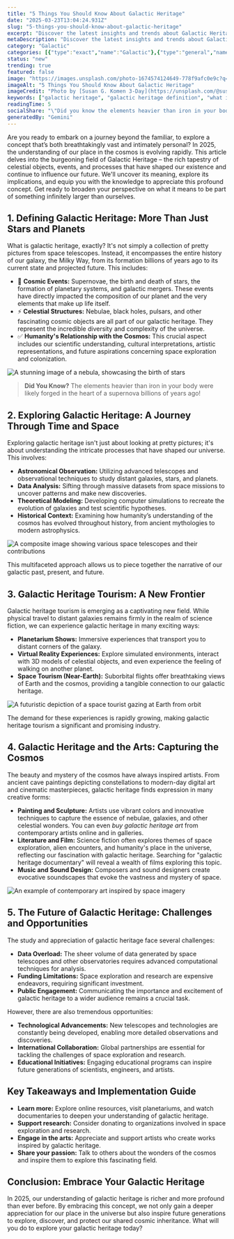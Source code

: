 ```yaml
---
title: "5 Things You Should Know About Galactic Heritage"
date: "2025-03-23T13:04:24.931Z"
slug: "5-things-you-should-know-about-galactic-heritage"
excerpt: "Discover the latest insights and trends about Galactic Heritage. This comprehensive guide covers everything you need to know about Galactic Heritage in 2025."
metaDescription: "Discover the latest insights and trends about Galactic Heritage. This comprehensive guide covers everything you need to know about Galactic Heritage in 202..."
category: "Galactic"
categories: [{"type":"exact","name":"Galactic"},{"type":"general","name":"History"},{"type":"medium","name":"Archaeology"},{"type":"specific","name":"Ancient Civilizations"},{"type":"niche","name":"Interstellar Artifacts"}]
status: "new"
trending: true
featured: false
image: "https://images.unsplash.com/photo-1674574124649-778f9afc0e9c?q=85&w=1200&fit=max&fm=webp&auto=compress"
imageAlt: "5 Things You Should Know About Galactic Heritage"
imageCredit: "Photo by [Susan G. Komen 3-Day](https://unsplash.com/@susangkomen3day) on Unsplash"
keywords: ["galactic heritage", "galactic heritage definition", "what is galactic heritage", "galactic heritage tourism", "buy galactic heritage art", "galactic heritage documentary", "galactic heritage meaning", "explore galactic heritage", "galactic heritage history", "best galactic heritage books"]
readingTime: 5
socialShare: "\"Did you know the elements heavier than iron in your body were forged in a supernova?  Our galactic heritage is literally written in our DNA!\""
generatedBy: "Gemini"
---
```




Are you ready to embark on a journey beyond the familiar, to explore a concept that’s both breathtakingly vast and intimately personal?  In 2025, the understanding of our place in the cosmos is evolving rapidly.  This article delves into the burgeoning field of Galactic Heritage – the rich tapestry of celestial objects, events, and processes that have shaped our existence and continue to influence our future.  We'll uncover its meaning, explore its implications, and equip you with the knowledge to appreciate this profound concept.  Get ready to broaden your perspective on what it means to be part of something infinitely larger than ourselves.

## 1. Defining Galactic Heritage: More Than Just Stars and Planets

What is galactic heritage, exactly?  It's not simply a collection of pretty pictures from space telescopes.  Instead, it encompasses the entire history of our galaxy, the Milky Way, from its formation billions of years ago to its current state and projected future. This includes:

* 🔑 **Cosmic Events:** Supernovae, the birth and death of stars, the formation of planetary systems, and galactic mergers.  These events have directly impacted the composition of our planet and the very elements that make up life itself.
* ⚡ **Celestial Structures:**  Nebulae, black holes, pulsars, and other fascinating cosmic objects are all part of our galactic heritage.  They represent the incredible diversity and complexity of the universe.
* ✅ **Humanity's Relationship with the Cosmos:** This crucial aspect includes our scientific understanding, cultural interpretations, artistic representations, and future aspirations concerning space exploration and colonization.

![A stunning image of a nebula, showcasing the birth of stars](https://images.unsplash.com/photo-1682687220591-cfd91ab5c1b5?q=85&w=1200&fit=max&fm=webp&auto=compress)

> **Did You Know?**  The elements heavier than iron in your body were likely forged in the heart of a supernova billions of years ago!

## 2. Exploring Galactic Heritage: A Journey Through Time and Space

Exploring galactic heritage isn't just about looking at pretty pictures; it's about understanding the intricate processes that have shaped our universe.  This involves:

* **Astronomical Observation:** Utilizing advanced telescopes and observational techniques to study distant galaxies, stars, and planets.
* **Data Analysis:**  Sifting through massive datasets from space missions to uncover patterns and make new discoveries.
* **Theoretical Modeling:**  Developing computer simulations to recreate the evolution of galaxies and test scientific hypotheses.
* **Historical Context:** Examining how humanity’s understanding of the cosmos has evolved throughout history, from ancient mythologies to modern astrophysics.

![A composite image showing various space telescopes and their contributions](https://images.unsplash.com/photo-1682695798256-28a674122872?q=85&w=1200&fit=max&fm=webp&auto=compress)

This multifaceted approach allows us to piece together the narrative of our galactic past, present, and future.

## 3. Galactic Heritage Tourism: A New Frontier

Galactic heritage tourism is emerging as a captivating new field. While physical travel to distant galaxies remains firmly in the realm of science fiction, we can experience galactic heritage in many exciting ways:

* **Planetarium Shows:** Immersive experiences that transport you to distant corners of the galaxy.
* **Virtual Reality Experiences:**  Explore simulated environments, interact with 3D models of celestial objects, and even experience the feeling of walking on another planet.
* **Space Tourism (Near-Earth):**  Suborbital flights offer breathtaking views of Earth and the cosmos, providing a tangible connection to our galactic heritage.

![A futuristic depiction of a space tourist gazing at Earth from orbit](https://images.unsplash.com/photo-1674574124649-778f9afc0e9c?q=85&w=1200&fit=max&fm=webp&auto=compress)

The demand for these experiences is rapidly growing, making galactic heritage tourism a significant and promising industry.

## 4. Galactic Heritage and the Arts:  Capturing the Cosmos

The beauty and mystery of the cosmos have always inspired artists.  From ancient cave paintings depicting constellations to modern-day digital art and cinematic masterpieces, galactic heritage finds expression in many creative forms:

* **Painting and Sculpture:** Artists use vibrant colors and innovative techniques to capture the essence of nebulae, galaxies, and other celestial wonders.  You can even *buy galactic heritage art* from contemporary artists online and in galleries.
* **Literature and Film:**  Science fiction often explores themes of space exploration, alien encounters, and humanity's place in the universe, reflecting our fascination with galactic heritage.  Searching for "galactic heritage documentary" will reveal a wealth of films exploring this topic.
* **Music and Sound Design:**  Composers and sound designers create evocative soundscapes that evoke the vastness and mystery of space.

![An example of contemporary art inspired by space imagery](https://images.unsplash.com/photo-1683009427051-00a2fe827a2c?q=85&w=1200&fit=max&fm=webp&auto=compress)

## 5.  The Future of Galactic Heritage: Challenges and Opportunities

The study and appreciation of galactic heritage face several challenges:

* **Data Overload:**  The sheer volume of data generated by space telescopes and other observatories requires advanced computational techniques for analysis.
* **Funding Limitations:**  Space exploration and research are expensive endeavors, requiring significant investment.
* **Public Engagement:**  Communicating the importance and excitement of galactic heritage to a wider audience remains a crucial task.

However, there are also tremendous opportunities:

* **Technological Advancements:**  New telescopes and technologies are constantly being developed, enabling more detailed observations and discoveries.
* **International Collaboration:**  Global partnerships are essential for tackling the challenges of space exploration and research.
* **Educational Initiatives:**  Engaging educational programs can inspire future generations of scientists, engineers, and artists.

## Key Takeaways and Implementation Guide

* **Learn more:** Explore online resources, visit planetariums, and watch documentaries to deepen your understanding of galactic heritage.
* **Support research:** Consider donating to organizations involved in space exploration and research.
* **Engage in the arts:**  Appreciate and support artists who create works inspired by galactic heritage.
* **Share your passion:**  Talk to others about the wonders of the cosmos and inspire them to explore this fascinating field.

## Conclusion:  Embrace Your Galactic Heritage

In 2025, our understanding of galactic heritage is richer and more profound than ever before.  By embracing this concept, we not only gain a deeper appreciation for our place in the universe but also inspire future generations to explore, discover, and protect our shared cosmic inheritance.  What will you do to explore your galactic heritage today?

